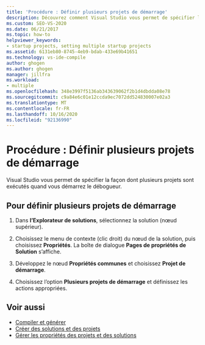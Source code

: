 ```yaml
---
title: 'Procédure : Définir plusieurs projets de démarrage'
description: Découvrez comment Visual Studio vous permet de spécifier la façon dont plusieurs projets sont exécutés quand vous démarrez le débogueur.
ms.custom: SEO-VS-2020
ms.date: 06/21/2017
ms.topic: how-to
helpviewer_keywords:
- startup projects, setting multiple startup projects
ms.assetid: 6131eb80-8745-4eb9-bdab-433e69b41651
ms.technology: vs-ide-compile
author: ghogen
ms.author: ghogen
manager: jillfra
ms.workload:
- multiple
ms.openlocfilehash: 348e3997f5136ab343639062f2b1d4dbdda08e78
ms.sourcegitcommit: c9a84e6c01e12ccda9ec7072dd524830007e02a3
ms.translationtype: MT
ms.contentlocale: fr-FR
ms.lasthandoff: 10/16/2020
ms.locfileid: "92136990"
---
```

# <a name="how-to-set-multiple-startup-projects"></a>Procédure : Définir plusieurs projets de démarrage

Visual Studio vous permet de spécifier la façon dont plusieurs projets sont exécutés quand vous démarrez le débogueur.

## <a name="to-set-multiple-startup-projects"></a>Pour définir plusieurs projets de démarrage

1. Dans **l’Explorateur de solutions**, sélectionnez la solution (nœud supérieur).

2. Choisissez le menu de contexte (clic droit) du nœud de la solution, puis choisissez **Propriétés**. La boîte de dialogue **Pages de propriétés de Solution** s’affiche.

3. Développez le nœud **Propriétés communes** et choisissez **Projet de démarrage**.

4. Choisissez l’option **Plusieurs projets de démarrage** et définissez les actions appropriées.

## <a name="see-also"></a>Voir aussi

- [Compiler et générer](../ide/compiling-and-building-in-visual-studio.md)
- [Créer des solutions et des projets](../ide/creating-solutions-and-projects.md)
- [Gérer les propriétés des projets et des solutions](../ide/managing-project-and-solution-properties.md)
